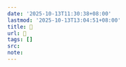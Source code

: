 ```yaml
---
date: '2025-10-13T11:30:38+08:00'
lastmod: '2025-10-13T13:04:51+08:00'
title: 󰦥
url: 󰦥
tags: []
src:
note:
---
```

